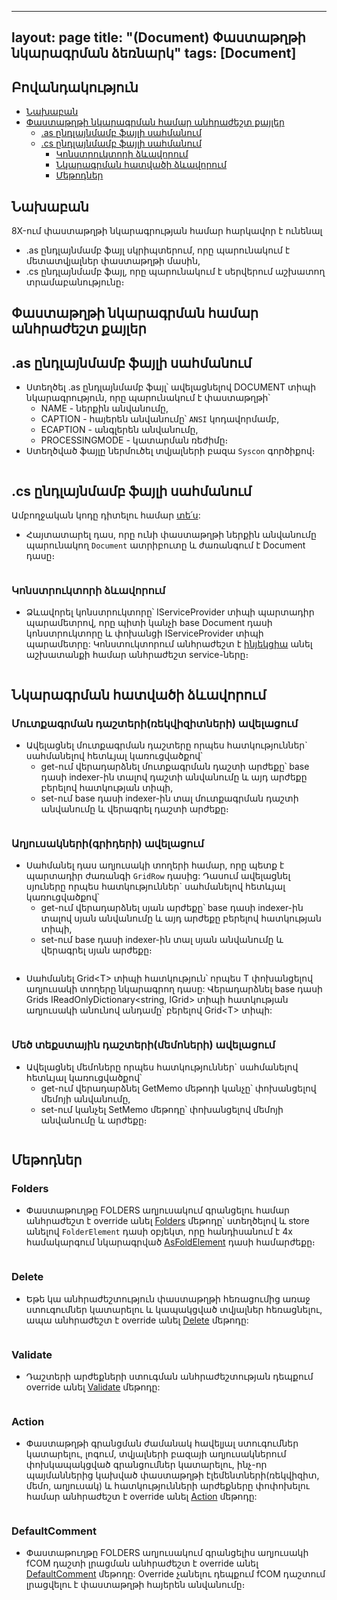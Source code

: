 
---
layout: page
title: "(Document) Փաստաթղթի նկարագրման ձեռնարկ"
tags: [Document]
---

## Բովանդակություն

* [Նախաբան](#նախաբան)
* [Փաստաթղթի նկարագրման համար անհրաժեշտ քայլեր](#փաստաթղթի-նկարագրման-համար-անհրաժեշտ-քայլեր)
  * [.as ընդլայնմամբ ֆայլի սահմանում](#as-ընդլայնմամբ-ֆայլի-սահմանում)
  * [.cs ընդլայնմամբ ֆայլի սահմանում](#cs-ընդլայնմամբ-ֆայլի-սահմանում)
    * [Կոնստրուկտորի ձևավորում](#կոնստրուկտորի-ձևավորում)
    * [Նկարագրման հատվածի ձևավորում](#նկարագրման-հատվածի-ձևավորում)
    * [Մեթոդներ](#մեթոդներ)


## Նախաբան

8X-ում փաստաթղթի նկարագրության համար հարկավոր է ունենալ 
- .as ընդլայնմամբ ֆայլ սկրիպտերում, որը պարունակում է մետատվյալներ փաստաթղթի մասին,
- .cs ընդլայնմամբ ֆայլ, որը պարունակում է սերվերում աշխատող տրամաբանությունը։ 

## Փաստաթղթի նկարագրման համար անհրաժեշտ քայլեր

## .as ընդլայնմամբ ֆայլի սահմանում
- Ստեղծել .as ընդլայնմամբ ֆայլ՝ ավելացնելով DOCUMENT տիպի նկարագրություն, որը պարունակում է փաստաթղթի՝
  - NAME - ներքին անվանումը,
  - CAPTION - հայերեն անվանումը՝ `ANSI` կոդավորմամբ,
  - ECAPTION - անգլերեն անվանումը,
  - PROCESSINGMODE - կատարման ռեժիմը։
- Ստեղծված ֆայլը ներմուծել տվյալների բազա `Syscon` գործիքով։

```c#

```

## .cs ընդլայնմամբ ֆայլի սահմանում

Ամբողջական կոդը դիտելու համար [տե՛ս](/src/server_api/examples/ds/array_based_code.cs): 

- Հայտատարել դաս, որը ունի փաստաթղթի ներքին անվանումը պարունակող `Document` ատրիբուտը և  ժառանգում է Document դասը։

```c#

```

### Կոնստրուկտորի ձևավորում

- Ձևավորել կոնստրուկտորը՝ IServiceProvider տիպի պարտադիր պարամետրով, որը պիտի կանչի base Document դասի կոնստրուկտորը և փոխանցի IServiceProvider տիպի պարամետրը: Կոնստուկտորում անհրաժեշտ է [ինյեկցիա](https://learn.microsoft.com/en-us/dotnet/core/extensions/dependency-injection) անել աշխատանքի համար անհրաժեշտ service-ները։

```c#

```

## Նկարագրման հատվածի ձևավորում

### Մուտքագրման դաշտերի(ռեկվիզիտների) ավելացում

- Ավելացնել մուտքագրման դաշտերը որպես հատկություններ` սահմանելով հետևյալ կառուցվածքով՝
  -  get-ում վերադարձնել մուտքագրման դաշտի արժեքը՝ base դասի indexer-ին տալով դաշտի անվանումը և այդ արժեքը բերելով հատկության տիպի,
  -  set-ում base դասի indexer-ին տալ մուտքագրման դաշտի անվանումը և վերագրել դաշտի արժեքը։

```c#

```

### Աղյուսակների(գրիդերի) ավելացում

- Սահմանել դաս աղյուսակի տողերի համար, որը պետք է պարտադիր ժառանգի `GridRow` դասից: Դասում ավելացնել սյուները որպես հատկություններ` սահմանելով հետևյալ կառուցվածքով՝
	-  get-ում վերադարձնել սյան արժեքը՝ base դասի indexer-ին տալով սյան անվանումը և այդ արժեքը բերելով հատկության տիպի,
	-  set-ում base դասի indexer-ին տալ սյան անվանումը և վերագրել սյան արժեքը։

```c#

```

- Սահմանել Grid&lt;T&gt; տիպի հատկություն՝ որպես T փոխանցելով աղյուսակի տողերը նկարագրող դասը: Վերադարձնել base դասի Grids IReadOnlyDictionary&lt;string, IGrid&gt; տիպի հատկության աղյուսակի անունով անդամը՝ բերելով Grid&lt;T&gt; տիպի:

```c#

```

###  Մեծ տեքստային դաշտերի(մեմոների) ավելացում

- Ավելացնել մեմոները որպես հատկություններ` սահմանելով հետևյալ կառուցվածքով՝
  -  get-ում վերադարձնել GetMemo մեթոդի կանչը՝ փոխանցելով մեմոյի անվանումը,
  -  set-ում կանչել SetMemo մեթոդը՝ փոխանցելով մեմոյի անվանումը և արժեքը։

```c#

```

## Մեթոդներ


### Folders

-  Փաստաթուղթը FOLDERS աղյուսակում գրանցելու համար անհրաժեշտ է override անել [Folders](https://armsoft.github.io/as4x-docs/HTM/ProgrGuide/ScriptProcs/Folders.html) մեթոդը՝ ստեղծելով և store անելով `FolderElement` դասի օբյեկտ, որը հանդիսանում է 4x համակարգում նկարագրված [AsFoldElement](https://armsoft.github.io/as4x-docs/HTM/ProgrGuide/Functions/AsFoldElement.html) դասի համարժեքը։

```c#

```

### Delete

-  Եթե կա անհրաժեշտություն փաստաթղթի հեռացումից առաջ ստուգումներ կատարելու և կապակցված տվյալներ հեռացնելու, ապա անհրաժեշտ է override անել [Delete](https://armsoft.github.io/as4x-docs/HTM/ProgrGuide/ScriptProcs/Delete.html) մեթոդը:

```c#

```

### Validate

-  Դաշտերի արժեքների ստուգման անհրաժեշտության դեպքում override անել [Validate](https://armsoft.github.io/as4x-docs/HTM/ProgrGuide/ScriptProcs/Validate.html) մեթոդը:

```c#

```

### Action

-  Փաստաթղթի գրանցման ժամանակ  հավելյալ ստուգումներ կատարելու,   լոգում, տվյալների բազայի աղյուսակներում փոխկապակցված գրանցումներ կատարելու, ինչ-որ պայմաններից կախված փաստաթղթի էլեմենտների(ռեկվիզիտ, մեմո, աղյուսակ) և հատկությունների արժեքները փոփոխելու համար անհրաժեշտ է override անել [Action](https://armsoft.github.io/as4x-docs/HTM/ProgrGuide/ScriptProcs/Action.html) մեթոդը:

```c#

```

### DefaultComment

-  Փաստաթուղթը FOLDERS աղյուսակում գրանցելիս աղյուսակի fCOM դաշտի լրացման անհրաժեշտ է override անել [DefaultComment](https://armsoft.github.io/as4x-docs/HTM/ProgrGuide/ScriptProcs/DefaultComment.html) մեթոդը:
Override չանելու դեպքում fCOM դաշտում լրացվելու է փաստաթղթի հայերեն անվանումը։

```c#

```
